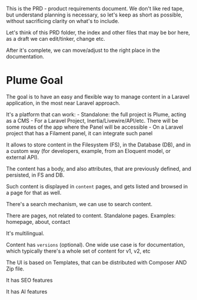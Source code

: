 This is the PRD - product requirements document. We don't like red tape, but understand planning is necessary, so let's keep as short as possible, without sacrificing clarity on what's to include.

Let's think of this PRD folder, the index and other files that may be bor here, as a draft we can edit/tinker, change etc.

After it's complete, we can move/adjust to the right place in the documentation.

# Plume Goal

The goal is to have an easy and flexible way to manage content in a Laravel application, in the most near Laravel approach.

It's a platform that can work:
	- Standalone: the full project is Plume, acting as a CMS
	- For a Laravel Project, Inertia/Livewire/API/etc. There will be some routes of the app where the Panel will be accessible
	- On a Laravel project that has a Filament panel, it can integrate such panel

It allows to store content in the Filesystem (FS), in the Database (DB), and in a custom way (for developers, example, from an Eloquent model, or external API).

The content has a body, and also attributes, that are previously defined, and persisted, in FS and DB.

Such content is displayed in `content` pages, and gets listed and browsed in a page for that as well.

There's a search mechanism, we can use to search content.

There are pages, not related to content. Standalone pages. Examples: homepage, about, contact

It's multilingual.

Content has `versions` (optional). One wide use case is for documentation, which typically there's a whole set of content for v1, v2, etc

The UI is based on Templates, that can be distributed with Composer AND Zip file.

It has SEO features

It has AI features

